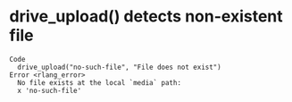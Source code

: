 # drive_upload() detects non-existent file

    Code
      drive_upload("no-such-file", "File does not exist")
    Error <rlang_error>
      No file exists at the local `media` path:
      x 'no-such-file'

